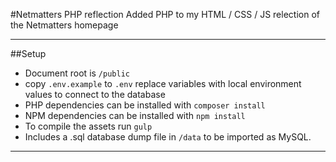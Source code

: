 #Netmatters PHP reflection
Added PHP to my HTML / CSS / JS relection of the Netmatters homepage 
___
##Setup
* Document root is `/public`
* copy `.env.example` to `.env` replace variables with local environment values to connect to the database
* PHP dependencies can be installed with `composer install`
* NPM dependencies can be installed with `npm install`
* To compile the assets run `gulp`
* Includes a .sql database dump file in `/data` to be imported as MySQL.
___
